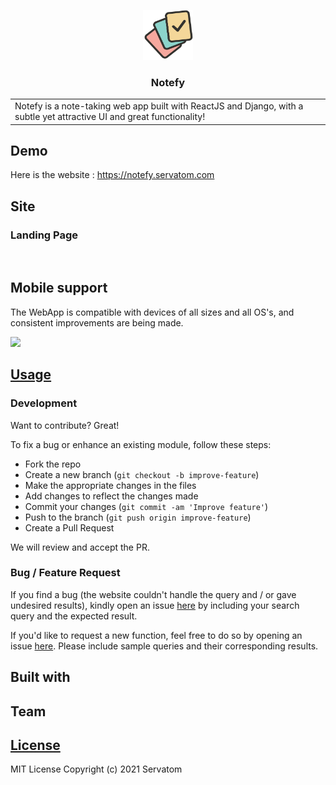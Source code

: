 <p align="center">
  <a href="https://github.com/servatom/notefy">
    <img src="frontend/public/logo.png" alt="Logo" width="80" height="80">
  </a>

  <h3 align="center">Notefy</h3>

<!--   <p align="center">
    A simple weather app using HTML5, CSS3 and JavaScript along with OpenWeatherMap API. 
    <br />
  </p> -->
</p>

<table>
<tr>
<td>
Notefy is a note-taking web app built with ReactJS and Django, with a subtle yet attractive UI and great functionality!
</td>
</tr>
</table>


## Demo
Here is the website :  https://notefy.servatom.com


## Site

### Landing Page


![]()


## Mobile support
The WebApp is compatible with devices of all sizes and all OS's, and consistent improvements are being made.

![](https://iharsh234.github.io/WebApp/images/demo/mobile.png)




## [Usage](https://notefy.servatom.com) 

### Development
Want to contribute? Great!

To fix a bug or enhance an existing module, follow these steps:

- Fork the repo
- Create a new branch (`git checkout -b improve-feature`)
- Make the appropriate changes in the files
- Add changes to reflect the changes made
- Commit your changes (`git commit -am 'Improve feature'`)
- Push to the branch (`git push origin improve-feature`)
- Create a Pull Request 

We will review and accept the PR.

### Bug / Feature Request

If you find a bug (the website couldn't handle the query and / or gave undesired results), kindly open an issue [here](https://github.com/Servatom/notefy/issues) by including your search query and the expected result.

If you'd like to request a new function, feel free to do so by opening an issue [here](https://github.com/Servatom/notefy/issues/new). Please include sample queries and their corresponding results.


## Built with 

## Team

## [License](https://github.com/Servatom/notefy/blob/main/LICENSE)
MIT License Copyright (c) 2021 Servatom
